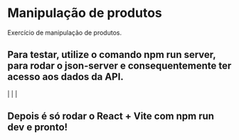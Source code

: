 # Manipulação de produtos
Exercício de manipulação de produtos.

## Para testar, utilize o comando npm run server, para rodar o json-server e consequentemente ter acesso aos dados da API.
|
|
|
## Depois é só rodar o React + Vite com npm run dev e pronto!
